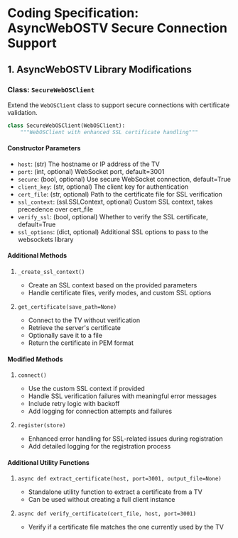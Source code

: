 # Coding Specification: AsyncWebOSTV Secure Connection Support

## 1. AsyncWebOSTV Library Modifications

### Class: `SecureWebOSClient`

Extend the `WebOSClient` class to support secure connections with certificate validation.

```python
class SecureWebOSClient(WebOSClient):
    """WebOSClient with enhanced SSL certificate handling"""
```

#### Constructor Parameters

- `host`: (str) The hostname or IP address of the TV
- `port`: (int, optional) WebSocket port, default=3001
- `secure`: (bool, optional) Use secure WebSocket connection, default=True
- `client_key`: (str, optional) The client key for authentication
- `cert_file`: (str, optional) Path to the certificate file for SSL verification
- `ssl_context`: (ssl.SSLContext, optional) Custom SSL context, takes precedence over cert_file
- `verify_ssl`: (bool, optional) Whether to verify the SSL certificate, default=True
- `ssl_options`: (dict, optional) Additional SSL options to pass to the websockets library

#### Additional Methods

1. `_create_ssl_context()`
   - Create an SSL context based on the provided parameters
   - Handle certificate files, verify modes, and custom SSL options

2. `get_certificate(save_path=None)`
   - Connect to the TV without verification 
   - Retrieve the server's certificate
   - Optionally save it to a file
   - Return the certificate in PEM format

#### Modified Methods

1. `connect()`
   - Use the custom SSL context if provided
   - Handle SSL verification failures with meaningful error messages
   - Include retry logic with backoff
   - Add logging for connection attempts and failures

2. `register(store)`
   - Enhanced error handling for SSL-related issues during registration
   - Add detailed logging for the registration process

#### Additional Utility Functions

1. `async def extract_certificate(host, port=3001, output_file=None)`
   - Standalone utility function to extract a certificate from a TV
   - Can be used without creating a full client instance

2. `async def verify_certificate(cert_file, host, port=3001)`
   - Verify if a certificate file matches the one currently used by the TV

